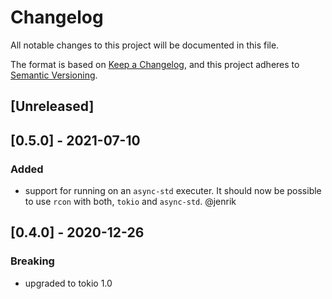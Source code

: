 # Changelog

All notable changes to this project will be documented in this file.

The format is based on [Keep a Changelog](https://keepachangelog.com/en/1.1.0/),
and this project adheres to [Semantic Versioning](https://semver.org/spec/v2.0.0.html).

## [Unreleased]

## [0.5.0] - 2021-07-10

### Added
- support for running on an `async-std` executer. It should now be possible to use `rcon` with both, `tokio` and `async-std`. @jenrik

## [0.4.0] - 2020-12-26

### Breaking
- upgraded to tokio 1.0
